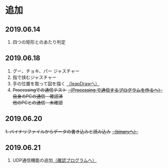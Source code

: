 # 追加
## 2019.06.14
1. 四つの矩形とのあたり判定
## 2019.06.18
1. グー、チョキ、パー ジャスチャー
2. 指で挟むジャスチャー
3. 手の位置を取って図を描く
 [（leapDrawへ）](https://github.com/SkyoKen/leapDraw)
4. ~~Processingでの通信テスト~~   [~~（Processing で通信するプログラムを作るへ）~~](https://github.com/SkyoKen/Net_Termianl/tree/master/Net)  
    ~~自身のPCの通信　確認済~~  
    ~~他のPCとの通信　未確認~~
## 2019.06.20
~~1. バイナリファイルからデータの書き込みと読み込み~~
[~~（binaryへ）~~](https://github.com/SkyoKen/LeapOrchestra/tree/master/binary)
## 2019.06.21
1. UDP通信機能の追加[（確認プログラムへ）](https://github.com/SkyoKen/Net_Termianl/tree/master/UDP)



